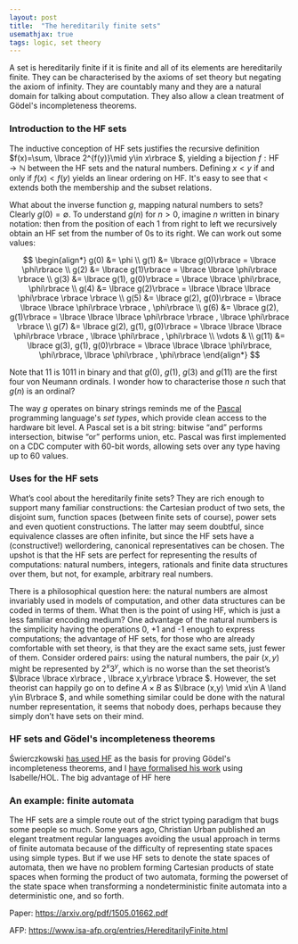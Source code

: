 ```yaml
---
layout: post
title:  "The hereditarily finite sets"
usemathjax: true 
tags: logic, set theory
---
```


A set is hereditarily finite if it is finite and all of its elements are hereditarily finite. They can be characterised by the axioms of set theory but negating the axiom of infinity. They are countably many and they are a natural domain for talking about computation. They also allow a clean treatment of Gödel's incompleteness theorems.

### Introduction to the HF sets

The inductive conception of HF sets justifies the recursive definition $f(x)=\sum\, \lbrace 2^{f(y)}\mid y\in x\rbrace $, yielding a bijection $f:\text{HF}\to \mathbb{N}$  between the HF sets and the natural numbers.
Defining $x<y$ if and only if $f(x)<f(y)$ yields an linear ordering on HF.
It's easy to see that $<$ extends both the membership and the subset relations.

What about the inverse function $g$, mapping natural numbers to sets? 
Clearly $g(0) = \emptyset$. To understand $g(n)$ for $n>0$, imagine $n$ written in binary notation: then from the position of each 1 from right to left we recursively obtain an HF set from the number of 0s to its right. We can work out some values:

$$ \begin{align*}
g(0) &= \phi \\
g(1) &= \lbrace g(0)\rbrace  = \lbrace \phi\rbrace  \\
g(2) &= \lbrace g(1)\rbrace  = \lbrace \lbrace \phi\rbrace \rbrace  \\
g(3) &= \lbrace g(1), g(0)\rbrace  = \lbrace \lbrace \phi\rbrace, \phi\rbrace  \\
g(4) &= \lbrace g(2)\rbrace  = \lbrace \lbrace \lbrace \phi\rbrace \rbrace \rbrace  \\
g(5) &= \lbrace g(2), g(0)\rbrace  = \lbrace \lbrace \lbrace \phi\rbrace \rbrace , \phi\rbrace  \\
g(6) &= \lbrace g(2), g(1)\rbrace  = \lbrace \lbrace \lbrace \phi\rbrace \rbrace , \lbrace \phi\rbrace \rbrace  \\
g(7) &= \lbrace g(2), g(1), g(0)\rbrace = \lbrace \lbrace \lbrace \phi\rbrace \rbrace , \lbrace \phi\rbrace , \phi\rbrace \\
\vdots & \\
g(11) &= \lbrace g(3), g(1), g(0)\rbrace  = \lbrace \lbrace \lbrace \phi\rbrace, \phi\rbrace, \lbrace \phi\rbrace , \phi\rbrace 
\end{align*} $$

Note that 11 is 1011 in binary and that $g(0)$, $g(1)$, $g(3)$ and $g(11)$ are the first four von Neumann ordinals. I wonder how to characterise those $n$ such that $g(n)$ is an ordinal?

The way $g$ operates on binary strings reminds me of the [Pascal](https://dl.acm.org/doi/10.1145/234286.1057812) 
programming language's *set types*, which provide clean access to the hardware bit level. A Pascal set is a bit string: bitwise “and” performs intersection, bitwise “or” performs union, etc. Pascal was first implemented on a CDC computer with 60-bit words, allowing sets over any type having up to 60 values. 

### Uses for the HF sets

What’s cool about the hereditarily finite sets? They are rich enough to support many familiar constructions: the Cartesian product of two sets, the disjoint sum, function spaces (between finite sets of course), power sets and even quotient constructions. The latter may seem doubtful, since equivalence classes are often infinite, but since the HF sets have a (constructive!) wellordering, canonical representatives can be chosen. The upshot is that the HF sets are perfect for representing the results of computations: natural numbers, integers, rationals and finite data structures over them, but not, for example, arbitrary real numbers.

There is a philosophical question here: the natural numbers are almost invariably used in models of computation, and other data structures can be coded in terms of them. What then is the point of using HF, which is just a less familiar encoding medium? One advantage of the natural numbers is the simplicity having the operations 0, +1 and -1 enough to express computations; the advantage of HF sets, for those who are already comfortable with set theory, is that they are the exact same sets, just fewer of them. Consider ordered pairs: using the natural numbers, the pair $(x,y)$ might be represented by $2^x3^y$, which is no worse than the set theorist’s $\lbrace \lbrace x\rbrace , \lbrace x,y\rbrace \rbrace $. However, the set theorist can happily go on to define $A\times B$ as $\lbrace (x,y) \mid x\in A \land y\in B\rbrace $, and while something similar could be done with the natural number representation, it seems that nobody does, perhaps because they simply don’t have sets on their mind.

### HF sets and Gödel's incompleteness theorems

Świerczkowski [has used HF](https://doi.org/10.4064/DM422-0-1) as the basis for proving Gödel's incompleteness theorems, and I [have formalised his work](https://www.cl.cam.ac.uk/~lp15/papers/Formath/Goedel-logic.pdf) using Isabelle/HOL.
The big advantage of HF here 


### An example: finite automata

The HF sets are a simple route out of the strict typing paradigm that bugs some people so much. Some years ago, Christian Urban published an elegant treatment regular languages avoiding the usual approach in terms of finite automata because of the difficulty of representing state spaces using simple types. But if we use HF sets to denote the state spaces of automata, then we have no problem forming Cartesian products of state spaces when forming the product of two automata, forming the powerset of the state space when transforming a nondeterministic finite automata into a deterministic one, and so forth.

Paper: https://arxiv.org/pdf/1505.01662.pdf

AFP: https://www.isa-afp.org/entries/HereditarilyFinite.html




